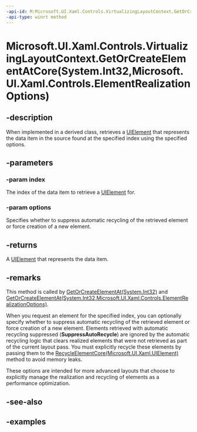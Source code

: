 ```yaml
---
-api-id: M:Microsoft.UI.Xaml.Controls.VirtualizingLayoutContext.GetOrCreateElementAtCore(System.Int32,Microsoft.UI.Xaml.Controls.ElementRealizationOptions)
-api-type: winrt method
---
```


# Microsoft.UI.Xaml.Controls.VirtualizingLayoutContext.GetOrCreateElementAtCore(System.Int32,Microsoft.UI.Xaml.Controls.ElementRealizationOptions)

<!--
protected virtual Windows.UI.Xaml.UIElement GetOrCreateElementAtCore (int index, Microsoft.UI.Xaml.Controls.ElementRealizationOptions options);
-->

## -description

When implemented in a derived class, retrieves a [UIElement](../microsoft.ui.xaml/uielement.md) that represents the data item in the source found at the specified index using the specified options.

## -parameters

### -param index

The index of the data item to retrieve a [UIElement](../microsoft.ui.xaml/uielement.md) for.

### -param options

Specifies whether to suppress automatic recycling of the retrieved element or force creation of a new element.

## -returns

A [UIElement](../microsoft.ui.xaml/uielement.md) that represents the data item.

## -remarks

This method is called by [GetOrCreateElementAt(System.Int32)](virtualizinglayoutcontext_getorcreateelementat_171326460.md) and [GetOrCreateElementAt(System.Int32,Microsoft.UI.Xaml.Controls.ElementRealizationOptions)](virtualizinglayoutcontext_getorcreateelementat_1708765960.md).

When you request an element for the specified index, you can optionally specify whether to suppress automatic recycling of the retrieved element or force creation of a new element. Elements retrieved with automatic recycling suppressed (**SuppressAutoRecycle**) are ignored by the automatic recycling logic that clears realized elements that were not retrieved as part of the current layout pass. You must explicitly recycle these elements by passing them to the [RecycleElementCore(Microsoft.UI.Xaml.UIElement)](virtualizinglayoutcontext_recycleelementcore_1253021773.md) method to avoid memory leaks.

These options are intended for more advanced layouts that choose to explicitly manage the realization and recycling of elements as a performance optimization.

## -see-also

## -examples
